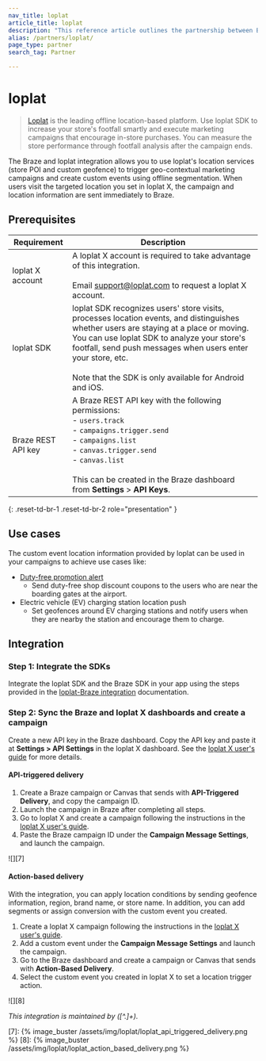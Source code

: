 ```yaml
---
nav_title: loplat
article_title: loplat
description: "This reference article outlines the partnership between Braze and loplat, an offline location-based marketing platform, to allow you to execute proximity marketing campaigns by adding location context."
alias: /partners/loplat/
page_type: partner
search_tag: Partner

---
```


# loplat

> [Loplat][1] is the leading offline location-based platform. Use loplat SDK to increase your store's footfall smartly and execute marketing campaigns that encourage in-store purchases. You can measure the store performance through footfall analysis after the campaign ends.

The Braze and loplat integration allows you to use loplat's location services (store POI and custom geofence) to trigger geo-contextual marketing campaigns and create custom events using offline segmentation. When users visit the targeted location you set in loplat X, the campaign and location information are sent immediately to Braze.

## Prerequisites

| Requirement | Description |
| --- | --- |
| loplat X account | A loplat X account is required to take advantage of this integration.<br><br>Email [support@loplat.com][3] to request a loplat X account. |
| loplat SDK | loplat SDK recognizes users' store visits, processes location events, and distinguishes whether users are staying at a place or moving. You can use loplat SDK to analyze your store's footfall, send push messages when users enter your store, etc.<br><br>Note that the SDK is only available for Android and iOS. |
| Braze REST API key | A Braze REST API key with the following permissions:<br>- `users.track`<br>- `campaigns.trigger.send`<br>- `campaigns.list`<br>- `canvas.trigger.send`<br>- `canvas.list`<br><br>This can be created in the Braze dashboard from **Settings** > **API Keys**. |
{: .reset-td-br-1 .reset-td-br-2 role="presentation" }

## Use cases

The custom event location information provided by loplat can be used in your campaigns to achieve use cases like:

- [Duty-free promotion alert][2]
    - Send duty-free shop discount coupons to the users who are near the boarding gates at the airport.
- Electric vehicle (EV) charging station location push
    - Set geofences around EV charging stations and notify users when they are nearby the station and encourage them to charge.

## Integration

### Step 1: Integrate the SDKs

Integrate the loplat SDK and the Braze SDK in your app using the steps provided in the [loplat-Braze integration][4] documentation.

### Step 2: Sync the Braze and loplat X dashboards and create a campaign

Create a new API key in the Braze dashboard. Copy the API key and paste it at **Settings > API Settings** in the loplat X dashboard. See the [loplat X user's guide](https://loplatx-user-guide.notion.site/Campaign-integration-b92f8120cbe74d19a3a5f593657b4e8e?pvs=25) for more details.

#### API-triggered delivery

1. Create a Braze campaign or Canvas that sends with **API-Triggered Delivery**, and copy the campaign ID.
2. Launch the campaign in Braze after completing all steps.
3. Go to loplat X and create a campaign following the instructions in the [loplat X user's guide][5].
4. Paste the Braze campaign ID under the **Campaign Message Settings**, and launch the campaign.

![][7]

#### Action-based delivery

With the integration, you can apply location conditions by sending geofence information, region, brand name, or store name. In addition, you can add segments or assign conversion with the custom event you created.
1. Create a loplat X campaign following the instructions in the [loplat X user's guide][6].
2. Add a custom event under the **Campaign Message Settings** and launch the campaign.
3. Go to the Braze dashboard and create a campaign or Canvas that sends with **Action-Based Delivery**.
4. Select the custom event you created in loplat X to set a location trigger action.

![][8]

_This integration is maintained by ([^\.]+)\._

[1]: https://www.loplat.com/
[2]: https://www.loplat.com/loplat-x#usecase
[3]: mailto:support@loplat.com
[4]: https://developers.loplat.com/braze/
[5]: https://loplatx-user-guide.notion.site/Campaign-integration-b92f8120cbe74d19a3a5f593657b4e8e#2ed232c885014f19b1870b9fca4230fb
[6]: https://loplatx-user-guide.notion.site/Campaign-integration-b92f8120cbe74d19a3a5f593657b4e8e#f898aa55ef74440aba76dd9a0e3e7598
[7]: {% image_buster /assets/img/loplat/loplat_api_triggered_delivery.png %}
[8]: {% image_buster /assets/img/loplat/loplat_action_based_delivery.png %}